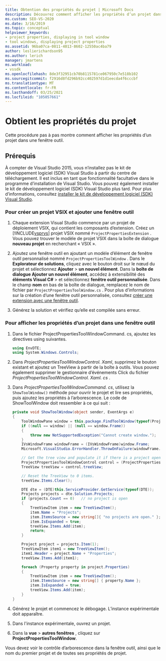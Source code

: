 ```yaml
---
title: Obtention des propriétés du projet | Microsoft Docs
description: Découvrez comment afficher les propriétés d’un projet dans une fenêtre outil. Cet exemple montre le contrôle d’arborescence dans la fenêtre outil.
ms.custom: SEO-VS-2020
ms.date: 3/16/2019
ms.topic: conceptual
helpviewer_keywords:
- project properties, displaying in tool window
- tool windows, displaying project properties
ms.assetid: 96ba07ca-0811-4013-8602-12550ac4ba79
author: leslierichardson95
ms.author: lerich
manager: jmartens
ms.workload:
- vssdk
ms.openlocfilehash: 8de3f32951cb70b8115781ce067950c7e518b102
ms.sourcegitcommit: f2916d8fd296b92cc402597d1d1eecda4f6cccbf
ms.translationtype: MT
ms.contentlocale: fr-FR
ms.lasthandoff: 03/25/2021
ms.locfileid: "105057661"
---
```

# <a name="get-project-properties"></a>Obtient les propriétés du projet

Cette procédure pas à pas montre comment afficher les propriétés d’un projet dans une fenêtre outil.

## <a name="prerequisites"></a>Prérequis

À compter de Visual Studio 2015, vous n’installez pas le kit de développement logiciel (SDK) Visual Studio à partir du centre de téléchargement. Il est inclus en tant que fonctionnalité facultative dans le programme d’installation de Visual Studio. Vous pouvez également installer le kit de développement logiciel (SDK) Visual Studio plus tard. Pour plus d’informations, consultez [installer le kit de développement logiciel (SDK) Visual Studio](../extensibility/installing-the-visual-studio-sdk.md).

### <a name="to-create-a-vsix-project-and-add-a-tool-window"></a>Pour créer un projet VSIX et ajouter une fenêtre outil

1. Chaque extension Visual Studio commence par un projet de déploiement VSIX, qui contient les composants d’extension. Créez un [!INCLUDE[vsprvs](../code-quality/includes/vsprvs_md.md)] projet VSIX nommé `ProjectPropertiesExtension` . Vous pouvez trouver le modèle de projet VSIX dans la boîte de dialogue **nouveau projet** en recherchant « VSIX ».

2. Ajoutez une fenêtre outil en ajoutant un modèle d’élément de fenêtre outil personnalisé nommé `ProjectPropertiesToolWindow` . Dans le **Explorateur de solutions**, cliquez avec le bouton droit sur le nœud du projet et sélectionnez **Ajouter**  >  **un nouvel élément**. Dans la **boîte de dialogue Ajouter un nouvel élément**, accédez à extensibilité des **éléments Visual C#**  >   et sélectionnez **fenêtre outil personnalisée**. Dans le champ **nom** en bas de la boîte de dialogue, remplacez le nom de fichier par `ProjectPropertiesToolWindow.cs` . Pour plus d’informations sur la création d’une fenêtre outil personnalisée, consultez [créer une extension avec une fenêtre outil](../extensibility/creating-an-extension-with-a-tool-window.md).

3. Générez la solution et vérifiez qu’elle est compilée sans erreur.

### <a name="to-display-project-properties-in-a-tool-window"></a>Pour afficher les propriétés d’un projet dans une fenêtre outil

1. Dans le fichier ProjectPropertiesToolWindowCommand. cs, ajoutez les directives using suivantes.

    ```csharp
    using EnvDTE;
    using System.Windows.Controls;

    ```

2. Dans *ProjectPropertiesToolWindowControl. Xaml*, supprimez le bouton existant et ajoutez un TreeView à partir de la boîte à outils. Vous pouvez également supprimer le gestionnaire d’événements Click du fichier *ProjectPropertiesToolWindowControl. Xaml. cs* .

3. Dans *ProjectPropertiesToolWindowCommand. cs*, utilisez la `ShowToolWindow()` méthode pour ouvrir le projet et lire ses propriétés, puis ajoutez les propriétés à l’arborescence. Le code de ShowToolWindow doit ressembler à ce qui suit :

    ```csharp
    private void ShowToolWindow(object sender, EventArgs e)
    {
        ToolWindowPane window = this.package.FindToolWindow(typeof(ProjectPropertiesToolWindow), 0, true);
        if ((null == window) || (null == window.Frame))
        {
            throw new NotSupportedException("Cannot create window.");
        }
        IVsWindowFrame windowFrame = (IVsWindowFrame)window.Frame;
        Microsoft.VisualStudio.ErrorHandler.ThrowOnFailure(windowFrame.Show());

        // Get the tree view and populate it if there is a project open.
        ProjectPropertiesToolWindowControl control = (ProjectPropertiesToolWindowControl)window.Content;
        TreeView treeView = control.treeView;

        // Reset the TreeView to 0 items.
        treeView.Items.Clear();

        DTE dte = (DTE)this.ServiceProvider.GetService(typeof(DTE));
        Projects projects = dte.Solution.Projects;
        if (projects.Count == 0)   // no project is open
        {
            TreeViewItem item = new TreeViewItem();
            item.Name = "Projects";
            item.ItemsSource = new string[]{ "no projects are open." };
            item.IsExpanded = true;
            treeView.Items.Add(item);
            return;
        }

        Project project = projects.Item(1);
        TreeViewItem item1 = new TreeViewItem();
        item1.Header = project.Name + "Properties";
        treeView.Items.Add(item1);

        foreach (Property property in project.Properties)
        {
            TreeViewItem item = new TreeViewItem();
            item.ItemsSource = new string[] { property.Name };
            item.IsExpanded = true;
            treeView.Items.Add(item);
        }
    }
    ```

4. Générez le projet et commencez le débogage. L’instance expérimentale doit apparaître.

5. Dans l'instance expérimentale, ouvrez un projet.

6. Dans la **vue**  >  **autres fenêtres** , cliquez sur **ProjectPropertiesToolWindow**.

  Vous devez voir le contrôle d’arborescence dans la fenêtre outil, ainsi que le nom du premier projet et de toutes ses propriétés de projet.
